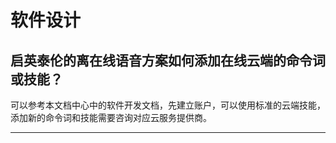 # 软件设计

## 启英泰伦的离在线语音方案如何添加在线云端的命令词或技能？

可以参考本文档中心中的软件开发文档，先建立账户，可以使用标准的云端技能，添加新的命令词和技能需要咨询对应云服务提供商。

***
